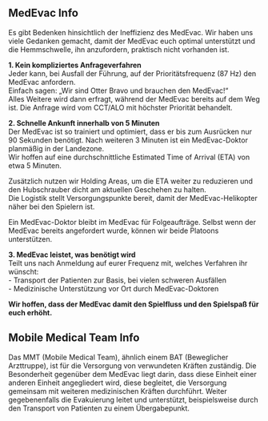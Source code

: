 ## MedEvac Info

Es gibt Bedenken hinsichtlich der Ineffizienz des MedEvac. Wir haben uns viele Gedanken gemacht, damit der MedEvac euch optimal unterstützt und die Hemmschwelle, ihn anzufordern, praktisch nicht vorhanden ist.

**1\. Kein kompliziertes Anfrageverfahren**  
Jeder kann, bei Ausfall der Führung, auf der Prioritätsfrequenz (87 Hz) den MedEvac anfordern.  
Einfach sagen: „Wir sind Otter Bravo und brauchen den MedEvac\!“  
Alles Weitere wird dann erfragt, während der MedEvac bereits auf dem Weg ist. Die Anfrage wird vom CCT/ALO mit höchster Priorität behandelt.

**2\. Schnelle Ankunft innerhalb von 5 Minuten**    
Der MedEvac ist so trainiert und optimiert, dass er bis zum Ausrücken nur 90 Sekunden benötigt. Nach weiteren 3 Minuten ist ein MedEvac-Doktor planmäßig in der Landezone.    
Wir hoffen auf eine durchschnittliche Estimated Time of Arrival (ETA) von etwa 5 Minuten.

Zusätzlich nutzen wir Holding Areas, um die ETA weiter zu reduzieren und den Hubschrauber dicht am aktuellen Geschehen zu halten.  
Die Logistik stellt Versorgungspunkte bereit, damit der MedEvac-Helikopter näher bei den Spielern ist.

<div markdown="1" class="hidden">
Ein MedEvac-Doktor bleibt im MedEvac für Folgeaufträge. Selbst wenn der MedEvac bereits angefordert wurde, können wir beide Platoons unterstützen.
</div>

**3\. MedEvac leistet, was benötigt wird**  
Teilt uns nach Anmeldung auf eurer Frequenz mit, welches Verfahren ihr wünscht:  
\- Transport der Patienten zur Basis, bei vielen schweren Ausfällen  
\- Medizinische Unterstützung vor Ort durch MedEvac-Doktoren

**Wir hoffen, dass der MedEvac damit den Spielfluss und den Spielspaß für euch erhöht.**

## Mobile Medical Team Info

Das MMT (Mobile Medical Team), ähnlich einem BAT (Beweglicher Arzttruppe), ist für die Versorgung von verwundeten Kräften zuständig. 
Die Besonderheit gegenüber dem MedEvac liegt darin, dass diese Einheit einer anderen Einheit angegliedert wird, diese begleitet, die Versorgung gemeinsam mit weiteren medizinischen Kräften durchführt.
Weiter gegebenenfalls die Evakuierung leitet und unterstützt, beispielsweise durch den Transport von Patienten zu einem Übergabepunkt.